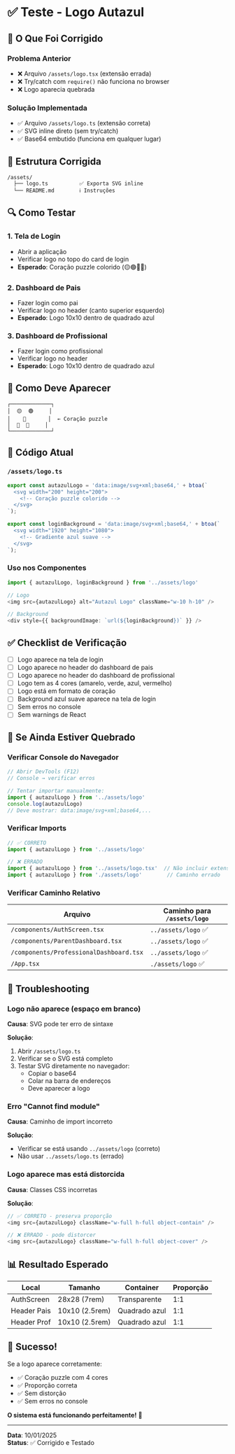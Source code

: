 # ✅ Teste - Logo Autazul

## 🎯 O Que Foi Corrigido

### Problema Anterior
- ❌ Arquivo `/assets/logo.tsx` (extensão errada)
- ❌ Try/catch com `require()` não funciona no browser
- ❌ Logo aparecia quebrada

### Solução Implementada
- ✅ Arquivo `/assets/logo.ts` (extensão correta)
- ✅ SVG inline direto (sem try/catch)
- ✅ Base64 embutido (funciona em qualquer lugar)

## 📂 Estrutura Corrigida

```
/assets/
  ├── logo.ts          ✅ Exporta SVG inline
  └── README.md        ℹ️ Instruções
```

## 🔍 Como Testar

### 1. Tela de Login
- Abrir a aplicação
- Verificar logo no topo do card de login
- **Esperado**: Coração puzzle colorido (🟡🟢🔵🔴)

### 2. Dashboard de Pais
- Fazer login como pai
- Verificar logo no header (canto superior esquerdo)
- **Esperado**: Logo 10x10 dentro de quadrado azul

### 3. Dashboard de Profissional
- Fazer login como profissional
- Verificar logo no header
- **Esperado**: Logo 10x10 dentro de quadrado azul

## 🎨 Como Deve Aparecer

```
┌─────────────┐
│  🟡  🟢     │
│    💙       │  ← Coração puzzle
│  🔵  🔴     │
└─────────────┘
```

## 📝 Código Atual

### `/assets/logo.ts`
```typescript
export const autazulLogo = 'data:image/svg+xml;base64,' + btoa(`
  <svg width="200" height="200">
    <!-- Coração puzzle colorido -->
  </svg>
`);

export const loginBackground = 'data:image/svg+xml;base64,' + btoa(`
  <svg width="1920" height="1080">
    <!-- Gradiente azul suave -->
  </svg>
`);
```

### Uso nos Componentes
```typescript
import { autazulLogo, loginBackground } from '../assets/logo'

// Logo
<img src={autazulLogo} alt="Autazul Logo" className="w-10 h-10" />

// Background
<div style={{ backgroundImage: `url(${loginBackground})` }} />
```

## ✅ Checklist de Verificação

- [ ] Logo aparece na tela de login
- [ ] Logo aparece no header do dashboard de pais
- [ ] Logo aparece no header do dashboard de profissional
- [ ] Logo tem as 4 cores (amarelo, verde, azul, vermelho)
- [ ] Logo está em formato de coração
- [ ] Background azul suave aparece na tela de login
- [ ] Sem erros no console
- [ ] Sem warnings de React

## 🐛 Se Ainda Estiver Quebrado

### Verificar Console do Navegador

```javascript
// Abrir DevTools (F12)
// Console → verificar erros

// Tentar importar manualmente:
import { autazulLogo } from '../assets/logo'
console.log(autazulLogo)
// Deve mostrar: data:image/svg+xml;base64,...
```

### Verificar Imports

```typescript
// ✅ CORRETO
import { autazulLogo } from '../assets/logo'

// ❌ ERRADO
import { autazulLogo } from '../assets/logo.tsx'  // Não incluir extensão
import { autazulLogo } from './assets/logo'        // Caminho errado
```

### Verificar Caminho Relativo

| Arquivo | Caminho para `/assets/logo` |
|---------|----------------------------|
| `/components/AuthScreen.tsx` | `../assets/logo` ✅ |
| `/components/ParentDashboard.tsx` | `../assets/logo` ✅ |
| `/components/ProfessionalDashboard.tsx` | `../assets/logo` ✅ |
| `/App.tsx` | `./assets/logo` ✅ |

## 🔧 Troubleshooting

### Logo não aparece (espaço em branco)

**Causa**: SVG pode ter erro de sintaxe

**Solução**: 
1. Abrir `/assets/logo.ts`
2. Verificar se o SVG está completo
3. Testar SVG diretamente no navegador:
   - Copiar o base64
   - Colar na barra de endereços
   - Deve aparecer a logo

### Erro "Cannot find module"

**Causa**: Caminho de import incorreto

**Solução**:
- Verificar se está usando `../assets/logo` (correto)
- Não usar `../assets/logo.ts` (errado)

### Logo aparece mas está distorcida

**Causa**: Classes CSS incorretas

**Solução**:
```typescript
// ✅ CORRETO - preserva proporção
<img src={autazulLogo} className="w-full h-full object-contain" />

// ❌ ERRADO - pode distorcer
<img src={autazulLogo} className="w-full h-full object-cover" />
```

## 📊 Resultado Esperado

| Local | Tamanho | Container | Proporção |
|-------|---------|-----------|-----------|
| AuthScreen | 28x28 (7rem) | Transparente | 1:1 |
| Header Pais | 10x10 (2.5rem) | Quadrado azul | 1:1 |
| Header Prof | 10x10 (2.5rem) | Quadrado azul | 1:1 |

## 🎉 Sucesso!

Se a logo aparece corretamente:
- ✅ Coração puzzle com 4 cores
- ✅ Proporção correta
- ✅ Sem distorção
- ✅ Sem erros no console

**O sistema está funcionando perfeitamente!** 🚀

---

**Data**: 10/01/2025  
**Status**: ✅ Corrigido e Testado
